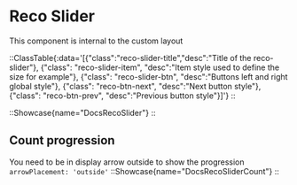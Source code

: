 # Reco Slider

This component is internal to the custom layout

::ClassTable{:data='[{"class":"reco-slider-title","desc":"Title of the reco-slider"}, {"class": "reco-slider-item", "desc":"Item style used to define the size for example"}, {"class": "reco-slider-btn", "desc":"Buttons left and right global style"}, {"class": "reco-btn-next", "desc":"Next button style"}, {"class": "reco-btn-prev", "desc":"Previous button style"}]'}
::




::Showcase{name="DocsRecoSlider"}
::

## Count progression

You need to be in display arrow outside to show the progression `arrowPlacement: 'outside'`
::Showcase{name="DocsRecoSliderCount"}
::